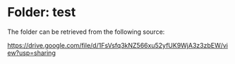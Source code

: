 # Folder: test
 The folder can be retrieved from the following source:
 
 https://drive.google.com/file/d/1FsVsfq3kNZ566xu52yfUK9WjA3z3zbEW/view?usp=sharing
 


